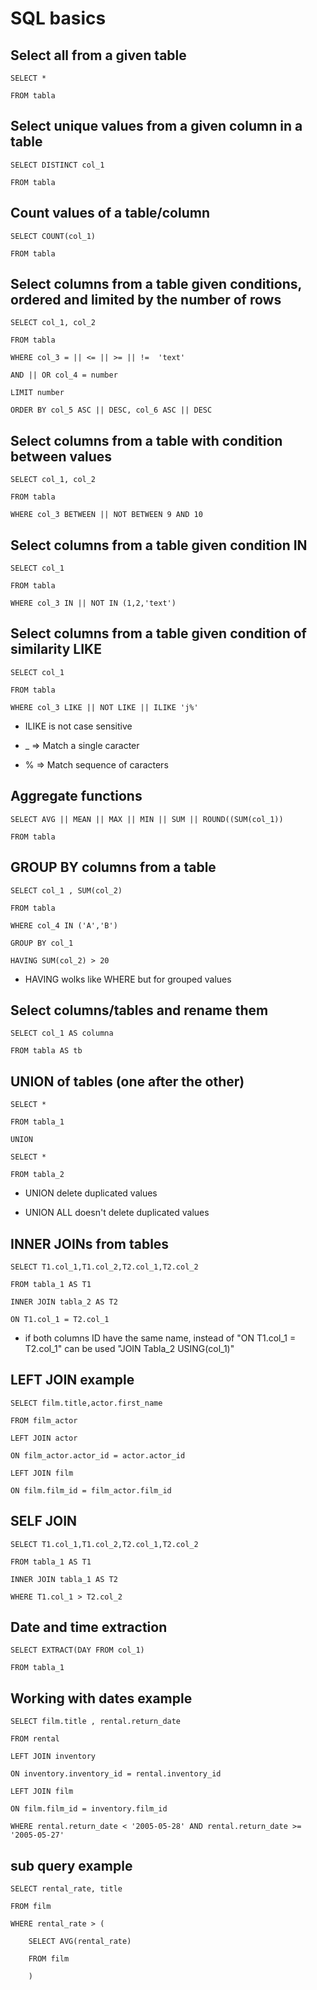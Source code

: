 # SQL basics

## Select all from a given table

	SELECT * 

	FROM tabla


## Select unique values from a given column in a table

	SELECT DISTINCT col_1

	FROM tabla

## Count values of a table/column

	SELECT COUNT(col_1)

	FROM tabla

## Select columns from a table given conditions, ordered and limited by the number of rows

	SELECT col_1, col_2

	FROM tabla

	WHERE col_3 = || <= || >= || !=  'text'

	AND || OR col_4 = number

	LIMIT number

	ORDER BY col_5 ASC || DESC, col_6 ASC || DESC

## Select columns from a table with condition between values

	SELECT col_1, col_2

	FROM tabla

	WHERE col_3 BETWEEN || NOT BETWEEN 9 AND 10

## Select columns from a table given condition IN

	SELECT col_1

	FROM tabla

	WHERE col_3 IN || NOT IN (1,2,'text')

## Select columns from a table given condition of similarity LIKE

	SELECT col_1

	FROM tabla

	WHERE col_3 LIKE || NOT LIKE || ILIKE 'j%'

* ILIKE is not case sensitive

* _ => Match a single caracter

* % => Match sequence of caracters


## Aggregate functions

	SELECT AVG || MEAN || MAX || MIN || SUM || ROUND((SUM(col_1))

	FROM tabla

## GROUP BY columns from a table

	SELECT col_1 , SUM(col_2)

	FROM tabla

	WHERE col_4 IN ('A','B')

	GROUP BY col_1

	HAVING SUM(col_2) > 20 

* HAVING wolks like WHERE but for grouped values

## Select columns/tables and rename them

	SELECT col_1 AS columna

	FROM tabla AS tb

## UNION of tables (one after the other)

	SELECT *

	FROM tabla_1

	UNION

	SELECT *

	FROM tabla_2

* UNION delete duplicated values

* UNION ALL doesn't delete duplicated values 

## INNER JOINs from tables

	SELECT T1.col_1,T1.col_2,T2.col_1,T2.col_2

	FROM tabla_1 AS T1

	INNER JOIN tabla_2 AS T2

	ON T1.col_1 = T2.col_1


* if both columns ID have the same name, instead of "ON T1.col_1 = T2.col_1" can be used "JOIN Tabla_2 USING(col_1)"

## LEFT JOIN example

	SELECT film.title,actor.first_name 

	FROM film_actor

	LEFT JOIN actor 

	ON film_actor.actor_id = actor.actor_id

	LEFT JOIN film

	ON film.film_id = film_actor.film_id

## SELF JOIN

	SELECT T1.col_1,T1.col_2,T2.col_1,T2.col_2

	FROM tabla_1 AS T1

	INNER JOIN tabla_1 AS T2

	WHERE T1.col_1 > T2.col_2
	
## Date and time extraction

	SELECT EXTRACT(DAY FROM col_1)
	
	FROM tabla_1

## Working with dates example


	SELECT film.title , rental.return_date

	FROM rental

	LEFT JOIN inventory

	ON inventory.inventory_id = rental.inventory_id

	LEFT JOIN film

	ON film.film_id = inventory.film_id

	WHERE rental.return_date < '2005-05-28' AND rental.return_date >= '2005-05-27'

## sub query example

	SELECT rental_rate, title

	FROM film

	WHERE rental_rate > (

		SELECT AVG(rental_rate)
  
		FROM film
  
		)



	














  
  
  
